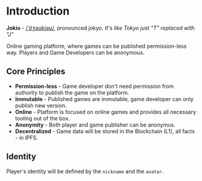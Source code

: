 # Introduction
**Jokio** - [/ˈdʒəʊkjəʊ/](http://ipa-reader.xyz/?text=ˈdʒəʊkjəʊ), pronounced jokyo. _It's like Tokyo just "T" replaced with "J"_

Online gaming platform, where games can be published permission-less way. Players and Game Developers can be anonymous.

## Core Principles
* **Permission-less** - Game developer don't need permission from authority to publish the game on the platform.
* **Immutable** - Published games are immutable, game developer can only publish new version.
* **Online** - Platform is focused on online games and provides all necessary tooling out of the box.
* **Anonymity** - Both player and game publisher can be anonymus.
* **Decentralized** - Game data will be stored in the Blockchain (L1), all facts - in IPFS.


## Identity
Player's identity will be defined by the `nickname` and the `avatar`. 
